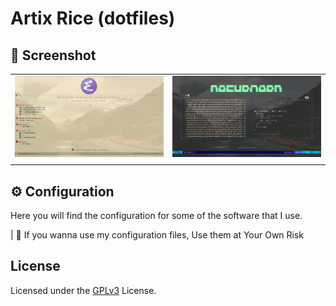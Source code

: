 # Artix Rice (dotfiles)


## 📸 Screenshot

|                                                           |                                                 |
|:---------------------------------------------------------:|:-----------------------------------------------:|
| ![Emacs mu4e](.local/share/artix-res/emacs_dashboard.png) | ![Vim bash](.local/share/artix-res/vim-fzf.png) |
|                                                           |                                                 |

## ⚙ Configuration
Here you will find the configuration for some of the software that I use.


| 📢 If you wanna use my configuration files, Use them at Your Own Risk

## License
Licensed under the [GPLv3](LICENSE) License.
